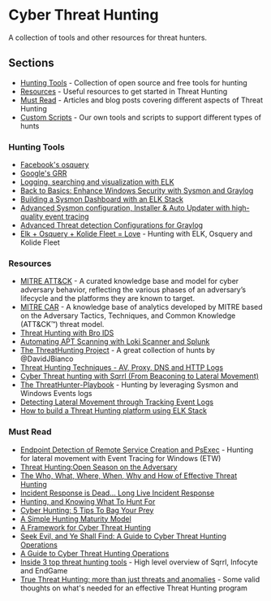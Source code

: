 # Cyber Threat Hunting
A collection of tools and other resources for threat hunters.

## Sections
- [Hunting Tools](#hunting-tools) - Collection of open source and free tools for hunting
- [Resources](#resources) - Useful resources to get started in Threat Hunting
- [Must Read](#must-read) - Articles and blog posts covering different aspects of Threat Hunting
- [Custom Scripts](tools/README.md) - Our own tools and scripts to support different types of hunts

### Hunting Tools
- [Facebook's osquery](https://osquery.io/)
- [Google's GRR](https://github.com/google/grr)
- [Logging, searching and visualization with ELK](https://www.elastic.co/products/elasticsearch)
- [Back to Basics: Enhance Windows Security with Sysmon and Graylog](https://www.graylog.org/blog/83-back-to-basics-enhance-windows-security-with-sysmon-and-graylog)
- [Building a Sysmon Dashboard with an ELK Stack](https://cyberwardog.blogspot.cz/2017/03/building-sysmon-dashboard-with-elk-stack.html)
- [Advanced Sysmon configuration, Installer & Auto Updater with high-quality event tracing](https://github.com/ion-storm/sysmon-config)
- [Advanced Threat detection Configurations for Graylog](https://github.com/ion-storm/Graylog_Sysmon)
- [Elk + Osquery + Kolide Fleet = Love](https://jordanpotti.com/2018/02/16/elk-osquery-kolide-fleet-love/) - Hunting with ELK, Osquery and Kolide Fleet

### Resources
- [MITRE ATT&CK](https://attack.mitre.org/wiki/Main_Page) - A curated knowledge base and model for cyber adversary behavior, reflecting the various phases of an adversary’s lifecycle and the platforms they are known to target.
- [MITRE CAR](https://car.mitre.org/wiki/Main_Page) - A knowledge base of analytics developed by MITRE based on the Adversary Tactics, Techniques, and Common Knowledge (ATT&CK™) threat model.
- [Threat Hunting with Bro IDS](https://www.jamesbower.com/threat-hunting-with-bro-ids/?utm_campaign=crowdfire&utm_content=crowdfire&utm_medium=social&utm_source=social#14225595-tw%231487983917678)
- [Automating APT Scanning with Loki Scanner and Splunk](http://www.redblue.team/2017/04/automating-apt-scanning-with-loki.html?m=1)
- [The ThreatHunting Project](https://github.com/ThreatHuntingProject/ThreatHunting) - A great collection of hunts by @DavidJBianco
- [Threat Hunting Techniques - AV, Proxy, DNS and HTTP Logs](http://www.brainfold.net/2016/08/threat-hunting-techniques-av-proxy-dns.html)
- [Cyber Threat hunting with Sqrrl (From Beaconing to Lateral Movement)](https://cyber-ir.com/2017/04/19/cyber-threat-hunting-with-sqrrl-from-beaconing-to-lateral-movement/amp/)
- [The ThreatHunter-Playbook](https://github.com/VVard0g/ThreatHunter-Playbook) - Hunting by leveraging Sysmon and Windows Events logs
- [Detecting Lateral Movement through Tracking Event Logs](https://www.jpcert.or.jp/english/pub/sr/20170612ac-ir_research_en.pdf)
- [How to build a Threat Hunting platform using ELK Stack](https://www.peerlyst.com/posts/how-to-build-a-threat-hunting-platform-using-elk-stack-chiheb-chebbi?utm_source=LinkedIn&utm_medium=Application_Share&utm_content=peerlyst_post&utm_campaign=peerlyst_shared_post)

### Must Read
- [Endpoint Detection of Remote Service Creation and PsExec](https://countercept.com/blog/endpoint-detection-of-remote-service-creation-and-psexec/) - Hunting for lateral movement with Event Tracing for Windows (ETW)
- [Threat Hunting:Open Season on the Adversary](https://www.sans.org/reading-room/whitepapers/analyst/threat-hunting-open-season-adversary-36882)
- [The Who, What, Where, When, Why and How of Effective Threat Hunting](https://www.sans.org/reading-room/whitepapers/analyst/who-what-where-when-effective-threat-hunting-36785)
- [Incident Response is Dead... Long Live Incident Response](https://medium.com/@sroberts/incident-response-is-dead-long-live-incident-response-5ba1de664b95)
- [Hunting, and Knowing What To Hunt For](http://windowsir.blogspot.cz/2015/06/hunting-and-knowing-what-to-huntnot-for.html)
- [Cyber Hunting: 5 Tips To Bag Your Prey](http://www.darkreading.com/risk/cyber-hunting-5-tips-to-bag-your-prey/a/d-id/1319634?_mc=RSS_DR_EDT)
- [A Simple Hunting Maturity Model](http://detect-respond.blogspot.cz/2015/10/a-simple-hunting-maturity-model.html)
- [A Framework for Cyber Threat Hunting](http://sqrrl.com/media/Framework-for-Threat-Hunting-Whitepaper.pdf)
- [Seek Evil, and Ye Shall Find: A Guide to Cyber Threat Hunting Operations](https://digitalguardian.com/blog/seek-evil-and-ye-shall-find-guide-cyber-threat-hunting-operations)
- [A Guide to Cyber Threat Hunting Operations](https://www.infosecurity-magazine.com/opinions/a-guide-to-cyber-threat-hunting/)
- [Inside 3 top threat hunting tools](http://www.networkworld.com/article/3150473/security/threat-hunting-tools-could-be-a-security-game-changer.html#slide13) - High level overview of Sqrrl, Infocyte and EndGame
- [True Threat Hunting: more than just threats and anomalies](http://www.baesystems.com/en/cybersecurity/blog/true-threat-hunting#) - Some valid thoughts on what's needed for an effective Threat Hunting program

